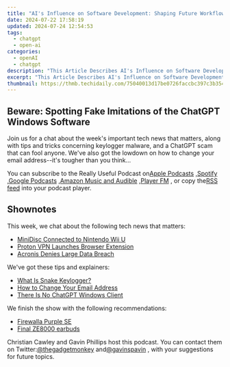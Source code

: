 ```yaml
---
title: "AI's Influence on Software Development: Shaping Future Workflows"
date: 2024-07-22 17:58:19
updated: 2024-07-24 12:54:53
tags:
  - chatgpt
  - open-ai
categories:
  - openAI
  - chatgpt
description: "This Article Describes AI's Influence on Software Development: Shaping Future Workflows"
excerpt: "This Article Describes AI's Influence on Software Development: Shaping Future Workflows"
thumbnail: https://thmb.techidaily.com/75040013d17be0726faccbc397c3b3541c1732db61566ed595168e5f4f1378d7.jpg
---
```


## Beware: Spotting Fake Imitations of the ChatGPT Windows Software

 Join us for a chat about the week's important tech news that matters, along with tips and tricks concerning keylogger malware, and a ChatGPT scam that can fool anyone. We've also got the lowdown on how to change your email address--it's tougher than you think...

 You can subscribe to the Really Useful Podcast on[Apple Podcasts](https://podcasts.apple.com/gb/podcast/the-really-useful-podcast/id1437847131?mt=2) ,[Spotify](https://open.spotify.com/show/283gDxLd6OTNEpRq6tN7ha) ,[Google Podcasts](https://www.google.com/podcasts?feed=aHR0cHM6Ly9hbmNob3IuZm0vcy8zMWJlNDcwL3BvZGNhc3QvcnNz) ,[Amazon Music and Audible](https://music.amazon.co.uk/podcasts/20ab73d4-5da2-46c7-a17f-dc6eb39bdb48/The-Really-Useful-Podcast) ,[Player FM](https://player.fm/series/the-really-useful-podcast-2491856) , or copy the[RSS feed](https://feeds.transistor.fm/the-really-useful-podcast) into your podcast player.

## Shownotes

This week, we chat about the following tech news that matters:

* [MiniDisc Connected to Nintendo Wii U](https://youtu.be/X1djSzam50g)
* [Proton VPN Launches Browser Extension](https://www.makeuseof.com/protonvpn-launches-browser-extensions/)
* [Acronis Denies Large Data Breach](https://www.theregister.com/2023/03/10/acronis%5Fdata%5Fbreach/)

We've got these tips and explainers:

* [What Is Snake Keylogger?](https://www.makeuseof.com/what-is-snake-keylogger-and-are-you-at-risk/)
* [How to Change Your Email Address](https://www.makeuseof.com/how-to-change-your-email-address-without-losing-important-data/)
* [There Is No ChatGPT Windows Client](https://www.makeuseof.com/chatgpt-windows-client-malware/)

We finish the show with the following recommendations:

* [Firewalla Purple SE](https://www.makeuseof.com/firewalla-purple-se-review/)
* [Final ZE8000 earbuds](https://www.makeuseof.com/final-ze8000-review/)

 Christian Cawley and Gavin Phillips host this podcast. You can contact them on Twitter:[@thegadgetmonkey](https://twitter.com/thegadgetmonkey) and[@gavinspavin](https://twitter.com/gavinspavin) , with your suggestions for future topics.


<ins class="adsbygoogle"
     style="display:block"
     data-ad-format="autorelaxed"
     data-ad-client="ca-pub-7571918770474297"
     data-ad-slot="1223367746"></ins>



<ins class="adsbygoogle"
     style="display:block"
     data-ad-client="ca-pub-7571918770474297"
     data-ad-slot="8358498916"
     data-ad-format="auto"
     data-full-width-responsive="true"></ins>
